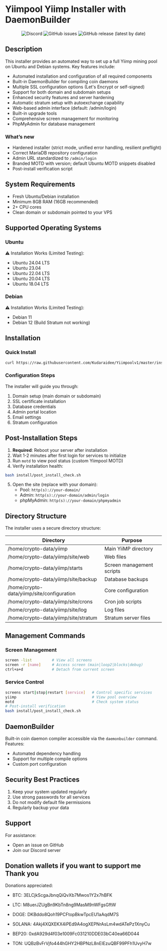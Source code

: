 # Yiimpool Yiimp Installer with DaemonBuilder

<p align="center">
  <img alt="Discord" src="https://img.shields.io/discord/904564600354254898?label=Discord">
  <img alt="GitHub issues" src="https://img.shields.io/github/issues/afiniel/yiimp_install_script">
  <img alt="GitHub release (latest by date)" src="https://img.shields.io/github/v/release/afiniel/yiimp_install_script">
</p>

## Description

This installer provides an automated way to set up a full Yiimp mining pool on Ubuntu and Debian systems. Key features include:

- Automated installation and configuration of all required components
- Built-in DaemonBuilder for compiling coin daemons
- Multiple SSL configuration options (Let's Encrypt or self-signed)
- Support for both domain and subdomain setups
- Enhanced security features and server hardening
- Automatic stratum setup with autoexchange capability
- Web-based admin interface (default: /admin/login)
- Built-in upgrade tools
- Comprehensive screen management for monitoring
- PhpMyAdmin for database management

### What’s new
- Hardened installer (strict mode, unified error handling, resilient preflight)
- Correct MariaDB repository configuration
- Admin URL standardized to `/admin/login`
- Branded MOTD with version; default Ubuntu MOTD snippets disabled
- Post-install verification script

## System Requirements

- Fresh Ubuntu/Debian installation
- Minimum 8GB RAM (16GB recommended)
- 2+ CPU cores
- Clean domain or subdomain pointed to your VPS

## Supported Operating Systems

### Ubuntu
⚠️ Installation Works (Limited Testing):
- Ubuntu 24.04 LTS
- Ubuntu 23.04
- Ubuntu 22.04 LTS
- Ubuntu 20.04 LTS
- Ubuntu 18.04 LTS

### Debian
⚠️ Installation Works (Limited Testing):
- Debian 11
- Debian 12 (Build Stratum not working)

## Installation

### Quick Install
```bash
curl https://raw.githubusercontent.com/Kudaraidee/Yiimpoolv1/master/install.sh | bash
```

### Configuration Steps
The installer will guide you through:
1. Domain setup (main domain or subdomain)
2. SSL certificate installation
3. Database credentials
4. Admin portal location
5. Email settings
6. Stratum configuration

## Post-Installation Steps
1. **Required**: Reboot your server after installation
2. Wait 1-2 minutes after first login for services to initialize
3. Run `motd` to view pool status (custom Yiimpool MOTD)
4. Verify installation health:
```bash
bash install/post_install_check.sh
```
5. Open the site (replace with your domain):
   - Pool: `http(s)://your-domain/`
   - Admin: `http(s)://your-domain/admin/login`
   - phpMyAdmin: `http(s)://your-domain/phpmyadmin`

## Directory Structure

The installer uses a secure directory structure:

| Directory | Purpose |
|-----------|---------|
| /home/crypto-data/yiimp | Main YiiMP directory |
| /home/crypto-data/yiimp/site/web | Web files |
| /home/crypto-data/yiimp/starts | Screen management scripts |
| /home/crypto-data/yiimp/site/backup | Database backups |
| /home/crypto-data/yiimp/site/configuration | Core configuration |
| /home/crypto-data/yiimp/site/crons | Cron job scripts |
| /home/crypto-data/yiimp/site/log | Log files |
| /home/crypto-data/yiimp/site/stratum | Stratum server files |

## Management Commands

### Screen Management
```bash
screen -list         # View all screens
screen -r [name]     # Access screen (main|loop2|blocks|debug)
ctrl+a+d             # Detach from current screen
```

### Service Control
```bash
screens start|stop|restart [service]   # Control specific services
yiimp                                  # View pool overview
motd                                   # Check system status
# Post-install verification
bash install/post_install_check.sh
```

## DaemonBuilder

Built-in coin daemon compiler accessible via the `daemonbuilder` command. Features:
- Automated dependency handling
- Support for multiple compile options
- Custom port configuration

## Security Best Practices
1. Keep your system updated regularly
2. Use strong passwords for all services
3. Do not modify default file permissions
4. Regularly backup your data

## Support

For assistance:
- Open an issue on GitHub
- Join our Discord server

## Donation wallets if you want to support me Thank you

Donations appreciated:

- BTC: 3ELCjkScgaJbnqQiQvXb7Mwos1Y2x7hBFK

- LTC: M8uerJZUgBn9KbTn8ng9MasM9nWFgsGftW

- DOGE: DKBddo8Qoh19PCFtopBkwTpcEU1aAqdM7S

- SOLANA: 4Akj4XQXEKX4iPEd9A4ogXEPNrAsLm4wdATePz1XnyCu

- BEP20: 0xdA929d4f03e1009Fc031210DDE03bC40ea66D044

- TON: UQBzBvFrVjfo444hGHY2HBPNzL8nEIEzuQBF99PFh1UvyH7w

